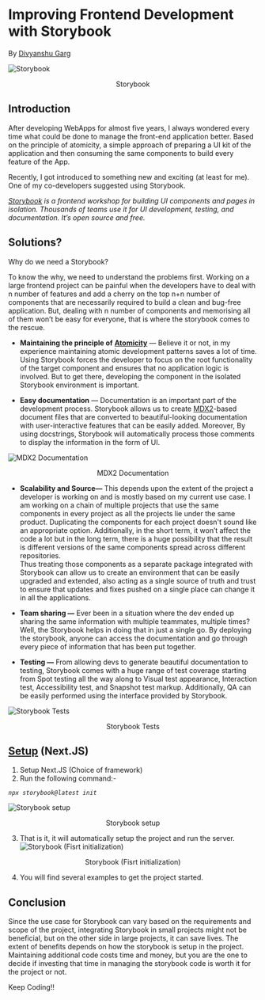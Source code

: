 # Improving Frontend Development with Storybook
By [Divyanshu Garg](https://medium.com/@divyanshugarg36)

![Storybook](https://miro.medium.com/v2/resize:fit:828/format:webp/1*NP0sTtoAxuijP1e8wIitbw.png)
<p align="center">Storybook<p>


## Introduction

After developing WebApps for almost five years, I always wondered every time what could be done to manage the front-end application better. Based on the principle of atomicity, a simple approach of preparing a UI kit of the application and then consuming the same components to build every feature of the App.

Recently, I got introduced to something new and exciting (at least for me). One of my co-developers suggested using Storybook.

*[Storybook](https://storybook.js.org/) is a frontend workshop for building UI components and pages in isolation. Thousands of teams use it for UI development, testing, and documentation. It’s open source and free.*

## Solutions?
Why do we need a Storybook?

To know the why, we need to understand the problems first. Working on a large frontend project can be painful when the developers have to deal with n number of features and add a cherry on the top n+n number of components that are necessarily required to build a clean and bug-free application. But, dealing with n number of components and memorising all of them won’t be easy for everyone, that is where the storybook comes to the rescue.

-   **Maintaining the principle of** [**Atomicity**](https://docs.spryker.com/docs/scos/dev/front-end-development/202311.0/yves/atomic-frontend/atomic-front-end-general-overview.html#component-model)  — Believe it or not, in my experience maintaining atomic development patterns saves a lot of time. Using Storybook forces the developer to focus on the root functionality of the target component and ensures that no application logic is involved. But to get there, developing the component in the isolated Storybook environment is important.

-   **Easy documentation**  — Documentation is an important part of the development process. Storybook allows us to create  [MDX2](https://mdxjs.com/blog/v2/)-based document files that are converted to beautiful-looking documentation with user-interactive features that can be easily added. Moreover, By using docstrings, Storybook will automatically process those comments to display the information in the form of UI.

![MDX2 Documentation](https://miro.medium.com/v2/resize:fit:839/1*eK62qmcTO7ACHVA01edk0w.png)
<p align="center">MDX2 Documentation</p>

-   **Scalability and Source—**  This depends upon the extent of the project a developer is working on and is mostly based on my current use case. I am working on a chain of multiple projects that use the same components in every project as all the projects lie under the same product. Duplicating the components for each project doesn't sound like an appropriate option. Additionally, in the short term, it won’t affect the code a lot but in the long term, there is a huge possibility that the result is different versions of the same components spread across different repositories.  
    Thus treating those components as a separate package integrated with Storybook can allow us to create an environment that can be easily upgraded and extended, also acting as a single source of truth and trust to ensure that updates and fixes pushed on a single place can change it in all the applications.
    
-   **Team sharing —**  Ever been in a situation where the dev ended up sharing the same information with multiple teammates, multiple times? Well, the Storybook helps in doing that in just a single go. By deploying the storybook, anyone can access the documentation and go through every piece of information that has been put together.

-   **Testing —**  From allowing devs to generate beautiful documentation to testing, Storybook comes with a huge range of test coverage starting from Spot testing all the way along to Visual test appearance, Interaction test, Accessibility test, and Snapshot test markup. Additionally, QA can be easily performed using the interface provided by Storybook.

![Storybook Tests](https://miro.medium.com/v2/resize:fit:839/1*eBk8hfa8w3aFNH3acr5_Lw.png)<p align="center">Storybook Tests</p>

## [Setup](https://storybook.js.org/docs/get-started/install)  (Next.JS)

1.  Setup Next.JS (Choice of framework)
2.  Run the following command:-

   *`npx storybook@latest init`*

![Storybook setup](https://miro.medium.com/v2/resize:fit:839/1*UWxEEV5uEB3fr4yZXZuicg.png)
<p align="center">Storybook setup</p>

3. That is it, it will automatically setup the project and run the server.
![Storybook (Fisrt initialization)](https://miro.medium.com/v2/resize:fit:839/1*kk7gntNQyzTXMRwy3GoWDA.png)
<p align="center">Storybook (Fisrt initialization)</p>

4. You will find several examples to get the project started.

## Conclusion

Since the use case for Storybook can vary based on the requirements and scope of the project, integrating Storybook in small projects might not be beneficial, but on the other side in large projects, it can save lives. The extent of benefits depends on how the storybook is setup in the project. Maintaining additional code costs time and money, but you are the one to decide if investing that time in managing the storybook code is worth it for the project or not.

Keep Coding!!
